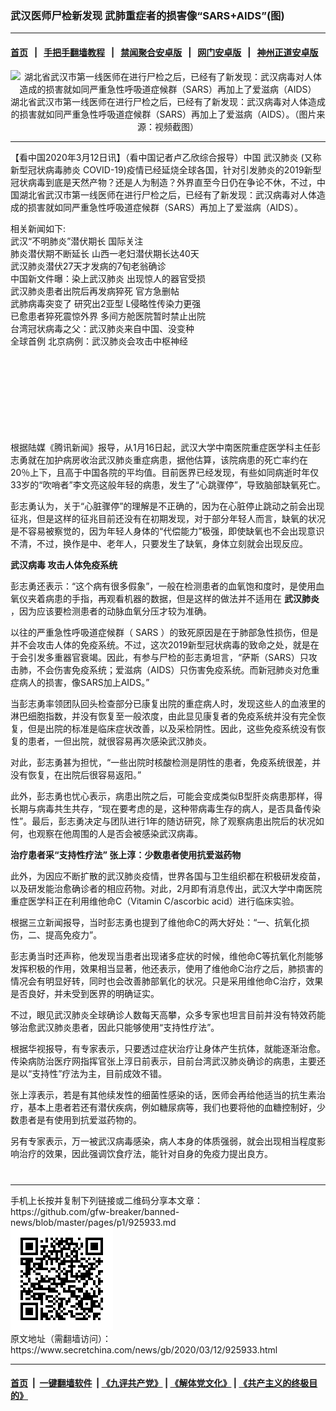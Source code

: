 ### 武汉医师尸检新发现 武肺重症者的损害像“SARS+AIDS”(图)
------------------------

#### [首页](https://github.com/gfw-breaker/banned-news/blob/master/README.md) &nbsp;&nbsp;|&nbsp;&nbsp; [手把手翻墙教程](https://github.com/gfw-breaker/guides/wiki) &nbsp;&nbsp;|&nbsp;&nbsp; [禁闻聚合安卓版](https://github.com/gfw-breaker/bn-android) &nbsp;&nbsp;|&nbsp;&nbsp; [网门安卓版](https://github.com/oGate2/oGate) &nbsp;&nbsp;|&nbsp;&nbsp; [神州正道安卓版](https://github.com/SzzdOgate/update) 



<div class="article_right" style="fone-color:#000">
 <p style="text-align:center">
  <img alt="湖北省武汉市第一线医师在进行尸检之后，已经有了新发现：武汉病毒对人体造成的损害就如同严重急性呼吸道症候群（SARS）再加上了爱滋病（AIDS）" src="//img3.secretchina.com/pic/2020/3-6/p2641593a603295244-ss.jpg"/>
  <br>
   湖北省武汉市第一线医师在进行尸检之后，已经有了新发现：武汉病毒对人体造成的损害就如同严重急性呼吸道症候群（SARS）再加上了爱滋病（AIDS）。（图片来源：视频截图）
   <span id="hideid" name="hideid" style="color:red;display:none;">
    <span href="https://www.secretchina.com">
    </span>
   </span>
  </br>
 </p>
 <div id="txt-mid1-t21-2017">
  

---


  </div>
 </div>
 <p>
  【看中国2020年3月12日讯】（看中国记者卢乙欣综合报导）中国
  <span href="https://www.secretchina.com/news/gb/tag/武汉肺炎" target="_blank">
   武汉肺炎
  </span>
  (又称新型冠状病毒肺炎 COVID-19)疫情已经延烧全球各国，针对引发肺炎的2019新型冠状病毒到底是天然产物？还是人为制造？外界直至今日仍在争论不休，不过，中国湖北省武汉市第一线医师在进行尸检之后，已经有了新发现：武汉病毒对人体造成的损害就如同严重急性呼吸道症候群（SARS）再加上了爱滋病（AIDS）。
  <span id="hideid" name="hideid" style="color:red;display:none;">
   <span href="https://www.secretchina.com">
   </span>
  </span>
 </p>
 <p>
  相关新闻如下:
  <br>
   <span href="https://www.secretchina.com/news/b5/2020/01/09/919136.html" target="_blank">
    武汉“不明肺炎”潜伏期长 国际关注
   </span>
   <br>
    <span href="https://www.secretchina.com/news/b5/2020/02/12/922784.html" target="_blank">
     肺炎潜伏期不断延长 山西一老妇潜伏期长达40天
    </span>
    <br>
     <span href="https://www.secretchina.com/news/b5/2020/02/24/924026.html" target="_blank">
      武汉肺炎潜伏27天才发病的7旬老翁确诊
     </span>
     <br>
      <span href="https://www.secretchina.com/news/b5/2020/03/05/925148.html" target="_blank" title="中国新文件曝：染上武汉肺炎出现惊人的器官受损(图)">
       中国新文件曝：染上武汉肺炎 出现惊人的器官受损
      </span>
      <br>
       <span href="https://www.secretchina.com/news/b5/2020/03/06/925266.html" target="_blank" title="武汉肺炎患者出院后再发病猝死官方急删帖(图)">
        武汉肺炎患者出院后再发病猝死 官方急删帖
       </span>
       <br>
        <span href="https://www.secretchina.com/news/b5/2020/03/05/925213.html" target="_blank" title="武肺病毒突变了研究出2亚型L侵略性传染力更强(图)">
         武肺病毒突变了 研究出2亚型 L侵略性传染力更强
        </span>
        <br>
         <span href="https://www.secretchina.com/news/b5/2020/03/06/925320.html" target="_blank" title="已愈患者猝死震惊外界多间方舱医院暂时禁止出院(图)">
          已愈患者猝死震惊外界 多间方舱医院暂时禁止出院
         </span>
         <br>
          <span href="https://www.secretchina.com/news/b5/2020/03/06/925299.html" target="_blank" title="台湾冠状病毒之父：武汉肺炎来自中国没变种(图)">
           台湾冠状病毒之父：武汉肺炎来自中国、没变种
          </span>
          <br>
           <span href="https://www.secretchina.com/news/b5/2020/03/06/925335.html" target="_blank" title="全球首例北京病例：武汉肺炎会攻击中枢神经(图)">
            全球首例 北京病例：武汉肺炎会攻击中枢神经
           </span>
          </br>
         </br>
        </br>
       </br>
      </br>
     </br>
    </br>
   </br>
  </br>
 </p>
 <p>
  根据陆媒《腾讯新闻》报导，从1月16日起，武汉大学中南医院重症医学科主任彭志勇就在加护病房收治武汉肺炎重症病患，据他估算，该院病患的死亡率约在20％上下，且高于中国各院的平均值。目前医界已经发现，有些如同病逝时年仅33岁的“吹哨者”李文亮这般年轻的病患，发生了“心跳骤停”，导致脑部缺氧死亡。
 </p>
 <p>
  彭志勇认为，关于“心脏骤停”的理解是不正确的，因为在心脏停止跳动之前会出现征兆，但是这样的征兆目前还没有在初期发现，对于部分年轻人而言，缺氧的状况是不容易被察觉的，因为年轻人身体的“代偿能力”极强，即使缺氧也不会出现意识不清，不过，换作是中、老年人，只要发生了缺氧，身体立刻就会出现反应。
 </p>
 <p>
  <strong>
   <span href="https://www.secretchina.com/news/gb/tag/武汉病毒" target="_blank">
    武汉病毒
   </span>
   攻击人体免疫系统
  </strong>
 </p>
 <p>
  彭志勇还表示：“这个病有很多假象”，一般在检测患者的血氧饱和度时，是使用血氧仪夹着病患的手指，再观看机器的数据，但是这样的做法并不适用在
  <strong>
   <span href="https://zh.wikipedia.org/wiki/2019%E5%86%A0%E7%8A%B6%E7%97%85%E6%AF%92%E7%97%85" target="_blank">
    武汉肺炎
   </span>
  </strong>
  ，因为应该要检测患者的动脉血氧分压才较为准确。
 </p>
 <p>
  以往的严重急性呼吸道症候群（
  <span href="https://www.secretchina.com/news/gb/tag/SARS" target="_blank">
   SARS
  </span>
  ）的致死原因是在于肺部急性损伤，但是并不会攻击人体的免疫系统。不过，这次2019新型冠状病毒的致命之处，就是在于会引发多重器官衰竭。因此，有参与尸检的彭志勇坦言，“萨斯（SARS）只攻击肺，不会伤害免疫系统；爱滋病（AIDS）只伤害免疫系统。而新冠肺炎对危重症病人的损害，像SARS加上AIDS。”
 </p>
 <p>
  当彭志勇率领团队回头检查部分已康复出院的重症病人时，发现这些人的血液里的淋巴细胞指数，并没有恢复至一般浓度，由此显见康复者的免疫系统并没有完全恢复，但是出院的标准是临床症状改善，以及采检阴性。因此，这些免疫系统没有恢复的患者，一但出院，就很容易再次感染武汉肺炎。
 </p>
 <p>
  对此，彭志勇甚为担忧，“一些出院时核酸检测是阴性的患者，免疫系统很差，并没有恢复，在出院后很容易返阳。”
 </p>
 <p>
  此外，彭志勇也忧心表示，病患出院之后，可能会变成类似B型肝炎病患那样，得长期与病毒共生共存，“现在要考虑的是，这种带病毒生存的病人，是否具备传染性”。最后，彭志勇决定与团队进行1年的随访研究，除了观察病患出院后的状况如何，也观察在他周围的人是否会被感染武汉病毒。
 </p>
 <p>
  <strong>
   治疗患者采“支持性疗法”
  </strong>
  <strong>
   张上淳：少数患者使用抗爱滋药物
  </strong>
 </p>
 <p>
  此外，为因应不断扩散的武汉肺炎疫情，世界各国与卫生组织都在积极研发疫苗，以及研发能治愈确诊者的相应药物。对此，2月即有消息传出，武汉大学中南医院重症医学科正在利用维他命C（Vitamin C/ascorbic acid）进行临床实验。
 </p>
 <p>
  根据三立新闻报导，当时彭志勇也提到了维他命C的两大好处：“一、抗氧化损伤，二、提高免疫力”。
 </p>
 <p>
  彭志勇当时还声称，他发现当患者出现诸多症状的时候，维他命C等抗氧化剂能够发挥积极的作用，效果相当显著，他还表示，使用了维他命C治疗之后，肺损害的情况会有明显好转，同时也会改善肺部氧化的状况。只是采用维他命C治疗，效果是否良好，并未受到医界的明确证实。
 </p>
 <p>
  不过，眼见武汉肺炎全球确诊人数每天高攀，众多专家也坦言目前并没有特效药能够治愈武汉肺炎患者，因此只能够使用“支持性疗法”。
 </p>
 <p>
  根据华视报导，有专家表示，只要透过症状治疗让身体产生抗体，就能逐渐治愈。传染病防治医疗网指挥官张上淳日前表示，目前台湾武汉肺炎确诊的病患，主要还是以“支持性”疗法为主，目前成效不错。
 </p>
 <p>
  张上淳表示，若是有其他续发性的细菌性感染的话，医师会再给他适当的抗生素治疗，基本上患者若还有潜伏疾病，例如糖尿病等，我们也要将他的血糖控制好，少数患者是有使用到抗爱滋药物的。
 </p>
 <p>
  另有专家表示，万一被武汉病毒感染，病人本身的体质强弱，就会出现相当程度影响治疗的效果，因此强调饮食疗法，能针对自身的免疫力提出良方。
  <center>
   <div>
    <div id="txt-mid2-t22-2017" style="display: block;  max-height: 351px;  overflow: hidden;">
     <div id="SC-21xxx">
     </div>
     <ins class="adsbygoogle" data-ad-client="ca-pub-1276641434651360" data-ad-format="auto" data-ad-slot="4301710469" data-full-width-responsive="true" style="display:block">
     </ins>
    </div>
   </div>
  </center>
  <div style="padding-top:12px;">
  </div>
 </p>
</div>

<hr/>
手机上长按并复制下列链接或二维码分享本文章：<br/>
https://github.com/gfw-breaker/banned-news/blob/master/pages/p1/925933.md <br/>
<a href='https://github.com/gfw-breaker/banned-news/blob/master/pages/p1/925933.md'><img src='https://github.com/gfw-breaker/banned-news/blob/master/pages/p1/925933.md.png'/></a> <br/>
原文地址（需翻墙访问）：https://www.secretchina.com/news/gb/2020/03/12/925933.html


------------------------
#### [首页](https://github.com/gfw-breaker/banned-news/blob/master/README.md) &nbsp;|&nbsp; [一键翻墙软件](https://github.com/gfw-breaker/nogfw/blob/master/README.md) &nbsp;| [《九评共产党》](https://github.com/gfw-breaker/9ping.md/blob/master/README.md#九评之一评共产党是什么) | [《解体党文化》](https://github.com/gfw-breaker/jtdwh.md/blob/master/README.md) | [《共产主义的终极目的》](https://github.com/gfw-breaker/gczydzjmd.md/blob/master/README.md)


<img src='http://gfw-breaker.win/banned-news/pages/p1/925933.md' width='0px' height='0px'/>